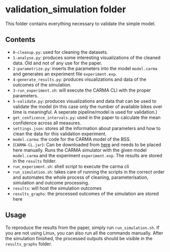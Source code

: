# validation_simulation folder

This folder contains everything necessary to validate the simple model.

## Contents

- `0-cleanup.py`: used for cleaning the datasets.
- `1-analyse.py`: produces some interesting visualizations of the cleaned data. Old and not of any use for the paper.
- `2-parametrize.py`: inserts the parameters into the model `model.carma` and generates an experiment file `experiment.exp`.
- `4-generate_results.py`: produces visualizations and data of the outcomes of the simulation.
- `3-run_experiment.sh`: will execute the CARMA CLI with the proper parameters.
- `5-validate.py`: produces visualizations and data that can be used to validate the model (in this case only the number of available bikes over time is meaningful. A seperate pipeline/model is used for validation.)
- `get_conficence_intervals.py`: used in the paper to calculate the mean confidence across all measures.
- `settings.json`: stores all the information about parameters and how to clean the data for this validation experiment.
- `model.carma`: the code for the CARMA model of the BSS.
- (`CARMA-CL.jar`): Can be downloaded from [here](http://quanticol.github.io/CARMA/cli.html) and needs to be placed here manually. Runs the CARMA simulator with the given model `model.carma` and the experiment `experiment.exp`. The results are stored in the `results` folder.
- `run_experiment.sh`: shell script to execute the carma cli
- `run_simulation.sh`: takes care of running the scripts in the correct order and automates the whole process of cleaning, parameterisation, simulation and outcome processing.
- `results`: will host the simulation outcomes
- `results_graphs`: the processed outcomes of the simulation are stored here

## Usage

To reproduce the results from the paper, simply run `run_simulation.sh`. If you are not using Linux, you can also run all the commands manually. After the simulation finished, the processed outputs should be visible in the `results_graphs` folder.
